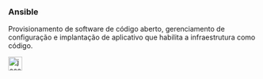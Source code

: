 ### Ansible

Provisionamento de software de código aberto, gerenciamento de configuração e implantação de aplicativo que habilita a infraestrutura como código.


[<img align="left" alt="josenilto | Twitter" width="28px" src="https://cdn.jsdelivr.net/npm/simple-icons@v3/icons/ansible.svg" />][ansible]

[Ansible]: https://docs.ansible.com/ansible/latest/index.html
